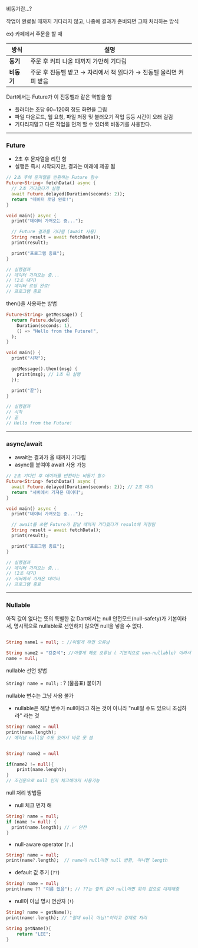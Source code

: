 
비동기란...?

작업이 완료될 때까지 기다리지 않고, 나중에 결과가 준비되면 그때 처리하는 방식

ex) 카페에서 주문을 할 때

|방식|설명|
|---|---|
|**동기**|주문 후 커피 나올 때까지 가만히 기다림|
|**비동기**|주문 후 진동벨 받고 → 자리에서 책 읽다가 → 진동벨 울리면 커피 받음|
Dart에서는 Future가 이 진동벨과 같은 역할을 함
- 플러터는 초당 60~120회 정도 화면을 그림
- 파일 다운로드, 웹 요청, 파일 저장 및 불러오기 작업 등등 시간이 오래 걸림
- 기다리지말고 다른 작업을 먼저 할 수 있더록 비동기를 사용한다.

---

### Future
- 2초 후 문자열을 리턴 함
- 실행은 즉시 시작되지만, 결과는 미래에 제공 됨

```dart
// 2초 후에 문자열을 반환하는 Future 함수
Future<String> fetchData() async {
  // 2초 기다렸다가 실행
  await Future.delayed(Duration(seconds: 2));
  return "데이터 로딩 완료!";
}

void main() async {
  print("데이터 가져오는 중...");

  // Future 결과를 기다림 (await 사용)
  String result = await fetchData();
  print(result);

  print("프로그램 종료");
}

// 실행결과
// 데이터 가져오는 중...
// (2초 대기)
// 데이터 로딩 완료!
// 프로그램 종료

```

then()을 사용하는 방법
```dart
Future<String> getMessage() {
  return Future.delayed(
    Duration(seconds: 1),
    () => "Hello from the Future!",
  );
}

void main() {
  print("시작");

  getMessage().then((msg) {
    print(msg); // 1초 뒤 실행
  });

  print("끝");
}

// 실행결과
// 시작
// 끝
// Hello from the Future!
```

---

### async/await

- await는 결과가 올 때까지 기다림
- async를 붙여야 await 사용 가능

```dart
// 2초 기다린 후 데이터를 반환하는 비동기 함수
Future<String> fetchData() async {
  await Future.delayed(Duration(seconds: 2)); // 2초 대기
  return "서버에서 가져온 데이터";
}

void main() async {
  print("데이터 가져오는 중...");

  // await를 쓰면 Future가 끝날 때까지 기다렸다가 result에 저장됨
  String result = await fetchData();
  print(result);

  print("프로그램 종료");
}

// 실행결과
// 데이터 가져오는 중...
// (2초 대기)
// 서버에서 가져온 데이터
// 프로그램 종료

```

---

### Nullable

아직 값이 없다는 뜻의 툭별한 값
Dart에서는 null 안전모드(null-safety)가 기본이라서, 명시적으로 nullable로 선언하지 않으면 null을 넣을 수 없다.

```dart

String name1 = null; : //이렇게 하면 오류남

String name2 = "강준석"; //이렇게 해도 오류남 ( 기본적으로 non-nullable) 이라서
name = null;
```

nullable 선언 방법

`String? name = null;` : ? (물음표) 붙이기


nullable 변수는 그냥 사용 불가
- nullable은 해당 변수가 null이라고 하는 것이 아니라 "null일 수도 있으니 조심하라" 라는 것
```dart
String? name2 = null
print(name.length);
// 에러남 null일 수도 있어서 바로 못 씀


String? name2 = null

if(name2 != null){
	print(name.lenght);
}
// 조건문으로 null 인지 체크해야지 사용가능
```

null 처리 방법들

- null 체크 먼저 해
```dart
String? name = null;
if (name != null) {
  print(name.length); // ✅ 안전
}
```

-  null-aware operator (`?.`)
```dart
String? name = null;
print(name?.length);  // name이 null이면 null 반환, 아니면 length
```

- default 값 주기 (`??`)
```dart
String? name = null;
print(name ?? "이름 없음"); // ??는 앞의 값이 null이면 뒤의 값으로 대체해줌
```

- null이 아님 명시 연산자 (`!`)
```dart
String? name = getName();
print(name!.length); // "절대 null 아님!"이라고 강제로 처리

String getName(){
	return "LEE";
}
```

